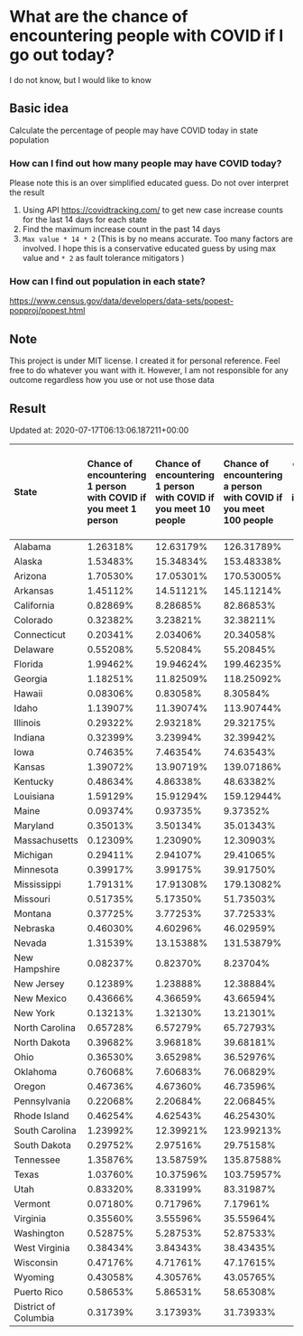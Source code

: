 # What are the chance of encountering people with COVID if I go out today?
I do not know, but I would like to know

## Basic idea
Calculate the percentage of people may have COVID today in state population

### How can I find out how many people may have COVID today?
Please note this is an over simplified educated guess. Do not over interpret the result 
1. Using API https://covidtracking.com/ to get new case increase counts for the last 14 days for each state
2. Find the maximum increase count in the past 14 days
3. `Max value * 14 * 2` (This is by no means accurate. Too many factors are involved. I hope this is a conservative educated guess by using max value and `* 2` as fault tolerance mitigators ) 

### How can I find out population in each state?
https://www.census.gov/data/developers/data-sets/popest-popproj/popest.html

## Note
This project is under MIT license. I created it for personal reference. Feel free to do whatever you want with it. However, I am not responsible for any outcome regardless how you use or not use those data 

## Result

 Updated at: 2020-07-17T06:13:06.187211+00:00

| State                | Chance of encountering 1 person with COVID if you meet 1 person   | Chance of encountering 1 person with COVID if you meet 10 people   | Chance of encountering a person with COVID if you meet 100 people   |   Max count of new case increase in the past 14 days |   Estimated people count with COVID |
|:---------------------|:------------------------------------------------------------------|:-------------------------------------------------------------------|:--------------------------------------------------------------------|-----------------------------------------------------:|------------------------------------:|
| Alabama              | 1.26318%                                                          | 12.63179%                                                          | 126.31789%                                                          |                                                 2212 |                               61936 |
| Alaska               | 1.53483%                                                          | 15.34834%                                                          | 153.48338%                                                          |                                                  401 |                               11228 |
| Arizona              | 1.70530%                                                          | 17.05301%                                                          | 170.53005%                                                          |                                                 4433 |                              124124 |
| Arkansas             | 1.45112%                                                          | 14.51121%                                                          | 145.11214%                                                          |                                                 1564 |                               43792 |
| California           | 0.82869%                                                          | 8.28685%                                                           | 82.86853%                                                           |                                                11694 |                              327432 |
| Colorado             | 0.32382%                                                          | 3.23821%                                                           | 32.38211%                                                           |                                                  666 |                               18648 |
| Connecticut          | 0.20341%                                                          | 2.03406%                                                           | 20.34058%                                                           |                                                  259 |                                7252 |
| Delaware             | 0.55208%                                                          | 5.52084%                                                           | 55.20845%                                                           |                                                  192 |                                5376 |
| Florida              | 1.99462%                                                          | 19.94624%                                                          | 199.46235%                                                          |                                                15300 |                              428400 |
| Georgia              | 1.18251%                                                          | 11.82509%                                                          | 118.25092%                                                          |                                                 4484 |                              125552 |
| Hawaii               | 0.08306%                                                          | 0.83058%                                                           | 8.30584%                                                            |                                                   42 |                                1176 |
| Idaho                | 1.13907%                                                          | 11.39074%                                                          | 113.90744%                                                          |                                                  727 |                               20356 |
| Illinois             | 0.29322%                                                          | 2.93218%                                                           | 29.32175%                                                           |                                                 1327 |                               37156 |
| Indiana              | 0.32399%                                                          | 3.23994%                                                           | 32.39942%                                                           |                                                  779 |                               21812 |
| Iowa                 | 0.74635%                                                          | 7.46354%                                                           | 74.63543%                                                           |                                                  841 |                               23548 |
| Kansas               | 1.39072%                                                          | 13.90719%                                                          | 139.07186%                                                          |                                                 1447 |                               40516 |
| Kentucky             | 0.48634%                                                          | 4.86338%                                                           | 48.63382%                                                           |                                                  776 |                               21728 |
| Louisiana            | 1.59129%                                                          | 15.91294%                                                          | 159.12944%                                                          |                                                 2642 |                               73976 |
| Maine                | 0.09374%                                                          | 0.93735%                                                           | 9.37352%                                                            |                                                   45 |                                1260 |
| Maryland             | 0.35013%                                                          | 3.50134%                                                           | 35.01343%                                                           |                                                  756 |                               21168 |
| Massachusetts        | 0.12309%                                                          | 1.23090%                                                           | 12.30903%                                                           |                                                  303 |                                8484 |
| Michigan             | 0.29411%                                                          | 2.94107%                                                           | 29.41065%                                                           |                                                 1049 |                               29372 |
| Minnesota            | 0.39917%                                                          | 3.99175%                                                           | 39.91750%                                                           |                                                  804 |                               22512 |
| Mississippi          | 1.79131%                                                          | 17.91308%                                                          | 179.13082%                                                          |                                                 1904 |                               53312 |
| Missouri             | 0.51735%                                                          | 5.17350%                                                           | 51.73503%                                                           |                                                 1134 |                               31752 |
| Montana              | 0.37725%                                                          | 3.77253%                                                           | 37.72533%                                                           |                                                  144 |                                4032 |
| Nebraska             | 0.46030%                                                          | 4.60296%                                                           | 46.02959%                                                           |                                                  318 |                                8904 |
| Nevada               | 1.31539%                                                          | 13.15388%                                                          | 131.53879%                                                          |                                                 1447 |                               40516 |
| New Hampshire        | 0.08237%                                                          | 0.82370%                                                           | 8.23704%                                                            |                                                   40 |                                1120 |
| New Jersey           | 0.12389%                                                          | 1.23888%                                                           | 12.38884%                                                           |                                                  393 |                               11004 |
| New Mexico           | 0.43666%                                                          | 4.36659%                                                           | 43.66594%                                                           |                                                  327 |                                9156 |
| New York             | 0.13213%                                                          | 1.32130%                                                           | 13.21301%                                                           |                                                  918 |                               25704 |
| North Carolina       | 0.65728%                                                          | 6.57279%                                                           | 65.72793%                                                           |                                                 2462 |                               68936 |
| North Dakota         | 0.39682%                                                          | 3.96818%                                                           | 39.68181%                                                           |                                                  108 |                                3024 |
| Ohio                 | 0.36530%                                                          | 3.65298%                                                           | 36.52976%                                                           |                                                 1525 |                               42700 |
| Oklahoma             | 0.76068%                                                          | 7.60683%                                                           | 76.06829%                                                           |                                                 1075 |                               30100 |
| Oregon               | 0.46736%                                                          | 4.67360%                                                           | 46.73596%                                                           |                                                  704 |                               19712 |
| Pennsylvania         | 0.22068%                                                          | 2.20684%                                                           | 22.06845%                                                           |                                                 1009 |                               28252 |
| Rhode Island         | 0.46254%                                                          | 4.62543%                                                           | 46.25430%                                                           |                                                  175 |                                4900 |
| South Carolina       | 1.23992%                                                          | 12.39921%                                                          | 123.99213%                                                          |                                                 2280 |                               63840 |
| South Dakota         | 0.29752%                                                          | 2.97516%                                                           | 29.75158%                                                           |                                                   94 |                                2632 |
| Tennessee            | 1.35876%                                                          | 13.58759%                                                          | 135.87588%                                                          |                                                 3314 |                               92792 |
| Texas                | 1.03760%                                                          | 10.37596%                                                          | 103.75957%                                                          |                                                10745 |                              300860 |
| Utah                 | 0.83320%                                                          | 8.33199%                                                           | 83.31987%                                                           |                                                  954 |                               26712 |
| Vermont              | 0.07180%                                                          | 0.71796%                                                           | 7.17961%                                                            |                                                   16 |                                 448 |
| Virginia             | 0.35560%                                                          | 3.55596%                                                           | 35.55964%                                                           |                                                 1084 |                               30352 |
| Washington           | 0.52875%                                                          | 5.28753%                                                           | 52.87533%                                                           |                                                 1438 |                               40264 |
| West Virginia        | 0.38434%                                                          | 3.84343%                                                           | 38.43435%                                                           |                                                  246 |                                6888 |
| Wisconsin            | 0.47176%                                                          | 4.71761%                                                           | 47.17615%                                                           |                                                  981 |                               27468 |
| Wyoming              | 0.43058%                                                          | 4.30576%                                                           | 43.05765%                                                           |                                                   89 |                                2492 |
| Puerto Rico          | 0.58653%                                                          | 5.86531%                                                           | 58.65308%                                                           |                                                  669 |                               18732 |
| District of Columbia | 0.31739%                                                          | 3.17393%                                                           | 31.73933%                                                           |                                                   80 |                                2240 |